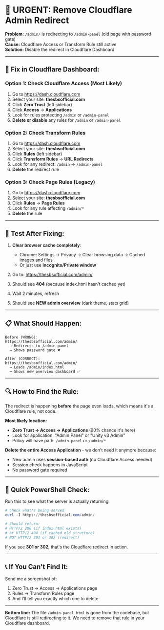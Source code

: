 # 🚨 URGENT: Remove Cloudflare Admin Redirect

**Problem:** `/admin/` is redirecting to `/admin-panel` (old page with password gate)  
**Cause:** Cloudflare Access or Transform Rule still active  
**Solution:** Disable the redirect in Cloudflare Dashboard

---

## 🔧 Fix in Cloudflare Dashboard:

### **Option 1: Check Cloudflare Access (Most Likely)**

1. Go to https://dash.cloudflare.com
2. Select your site: **thesbsofficial.com**
3. Click **Zero Trust** (left sidebar)
4. Click **Access** → **Applications**
5. Look for rules protecting `/admin` or `/admin-panel`
6. **Delete or disable** any rules for `/admin` or `/admin-panel`

### **Option 2: Check Transform Rules**

1. Go to https://dash.cloudflare.com
2. Select your site: **thesbsofficial.com**
3. Click **Rules** (left sidebar)
4. Click **Transform Rules** → **URL Redirects**
5. Look for any redirect: `/admin` → `/admin-panel`
6. **Delete** the redirect rule

### **Option 3: Check Page Rules (Legacy)**

1. Go to https://dash.cloudflare.com
2. Select your site: **thesbsofficial.com**
3. Click **Rules** → **Page Rules**
4. Look for any rule affecting `/admin/*`
5. **Delete** the rule

---

## 🧪 Test After Fixing:

1. **Clear browser cache completely**:
   - Chrome: Settings → Privacy → Clear browsing data → Cached images and files
   - Or just use **Incognito/Private window**

2. Go to: https://thesbsofficial.com/admin/
3. Should see **404** (because index.html hasn't cached yet)
4. Wait 2 minutes, refresh
5. Should see **NEW admin overview** (dark theme, stats grid)

---

## 📋 What Should Happen:

```
Before (WRONG):
https://thesbsofficial.com/admin/ 
  → Redirects to /admin-panel 
  → Shows password gate ❌

After (CORRECT):
https://thesbsofficial.com/admin/
  → Loads /admin/index.html
  → Shows new overview dashboard ✅
```

---

## 🔍 How to Find the Rule:

The redirect is happening **before** the page even loads, which means it's a Cloudflare rule, not code.

**Most likely location:**
- **Zero Trust → Access → Applications** (90% chance it's here)
- Look for application: "Admin Panel" or "Unity v3 Admin"
- Policy will have path: `/admin-panel` or `/admin/*`

**Delete the entire Access Application** - we don't need it anymore because:
- New admin uses **session-based auth** (no Cloudflare Access needed)
- Session check happens in JavaScript
- No password gate required

---

## 🚀 Quick PowerShell Check:

Run this to see what the server is actually returning:

```powershell
# Check what's being served
curl -I https://thesbsofficial.com/admin/

# Should return:
# HTTP/2 200 (if index.html exists)
# or HTTP/2 404 (if cached old structure)
# NOT HTTP/2 301 or 302 (redirect)
```

If you see **301 or 302**, that's the Cloudflare redirect in action.

---

## 📞 If You Can't Find It:

Send me a screenshot of:
1. Zero Trust → Access → Applications page
2. Rules → Transform Rules page
3. And I'll tell you exactly which one to delete

---

**Bottom line:** The file `/admin-panel.html` is gone from the codebase, but Cloudflare is still redirecting to it. We need to remove that rule in your Cloudflare dashboard.
